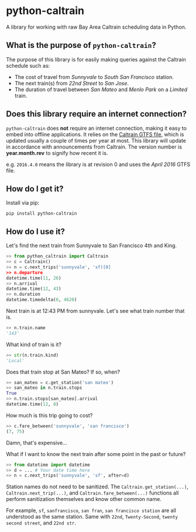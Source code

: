 # python-caltrain
A library for working with raw Bay Area Caltrain scheduling data in Python.

## What is the purpose of `python-caltrain`?

The purpose of this library is for easily making queries against the Caltrain schedule such as:

- The cost of travel from *Sunnyvale* to *South San Francisco* station.
- The next train(s) from *22nd Street* to *San Jose*.
- The duration of travel between *San Mateo* and *Menlo Park* on a *Limited* train.

## Does this library require an internet connection?

`python-caltrain` does **not** require an internet connection, making it easy to embed into offline applications. It relies on the [Caltrain GTFS file](http://www.caltrain.com/Assets/GTFS/caltrain/Caltrain-GTFS.zip), which is updated usually a couple of times per year at most. This library will update in accordance with announcements from Caltrain. The version number is **year.month.rev** to signify how recent it is.

e.g. `2016.4.0` means the library is at revision 0 and uses the *April 2016* GTFS file.

## How do I get it?

Install via pip:

```
pip install python-caltrain
```

## How do I use it?

Let's find the next train from Sunnyvale to San Francisco 4th and King.

```python
>> from python_caltrain import Caltrain
>> c = Caltrain()
>> n = c.next_trips('sunnyvale', 'sf)[0]
>> n.departure
datetime.time(11, 26)
>> n.arrival
datetime.time(12, 43)
>> n.duration
datetime.timedelta(0, 4620)
```

Next train is at 12:43 PM from sunnyvale. Let's see what train number that is.

```python
>> n.train.name
'143'
```

What kind of train is it?

```python
>> str(n.train.kind)
'Local'
```

Does that train stop at San Mateo? If so, when?

```python
>> san_mateo = c.get_station('san mateo')
>> san_mateo in n.train.stops
True
>> n.train.stops[san_mateo].arrival
datetime.time(12, 8)
```

How much is this trip going to cost?

```python
>> c.fare_between('sunnyvale', 'san francisco')
(7, 75)
```
Damn, that's expensive...

What if I want to know the next train after some point in the past or future?

```python
>> from datetime import datetime
>> d = ... # Your date time here
>> n = c.next_trips('sunnyvale', 'sf', after=d)
```

Station names do not need to be sanitized. The `Caltrain.get_station(...)`, `Caltrain.next_trip(...)`, and `Caltrain.fare_between(...)` functions all perform sanitization themselves and know other common name.

For example, `sf`, `sanfrancisco`, `san fran`, `san francisco station` are all understood as the same station. Same with `22nd`, `Twenty-Second`, `twenty second street`, and `22nd str`.